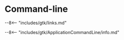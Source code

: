 # Command-line

--8<-- "includes/gtk/links.md"

--8<-- "includes/gtk/ApplicationCommandLine/info.md"
